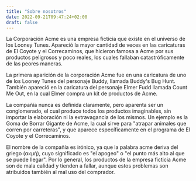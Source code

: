 ```yaml
---
title: "Sobre nosotros"
date: 2022-09-21T09:47:24+02:00
draft: false
---
```


La Corporación Acme es una empresa ficticia que existe en el universo de los Looney Tunes. Apareció la mayor cantidad de veces en las caricaturas de El Coyote y el Correcaminos, que hicieron famosa a Acme por sus productos peligrosos y poco reales, los cuales fallaban catastróficamente de las peores maneras.

La primera aparición de la corporación Acme fue en una caricatura de uno de los Looney Tunes del personaje Buddy, llamada Buddy's Bug Hunt. También apareció en la caricatura del personaje Elmer Fudd llamada Count Me Out, en la cual Elmer compra un kit de productos de Acme.

La compañía nunca es definida claramente, pero aparenta ser un conglomerado, el cual produce todos los productos imaginables, sin importar la elaboración ni la extravagancia de los mismos. Un ejemplo es la Goma de Borrar Gigante de Acme, la cual sirve para "atrapar animales que corren por carreteras", y que aparece específicamente en el programa de El Coyote y el Correcaminos.

El nombre de la compañía es irónico, ya que la palabra acme deriva del griego (ακμή), cuyo significado es "el apogeo" o "el punto más alto al que se puede llegar". Por lo general, los productos de la empresa ficticia Acme son de mala calidad y tienden a fallar, aunque estos problemas son atribuidos también al mal uso del comprador.